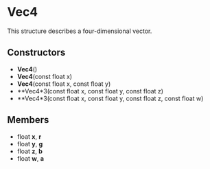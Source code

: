 # Vec4 #
This structure describes a four-dimensional vector.

## Constructors ##
- **Vec4**()
- **Vec4**(const float x)
- **Vec4**(const float x, const float y)
- **Vec4*3(const float x, const float y, const float z)
- **Vec4*3(const float x, const float y, const float z, const float w)

## Members ##
- float **x**, **r**
- float **y**, **g**
- float **z**, **b**
- float **w**, **a**
